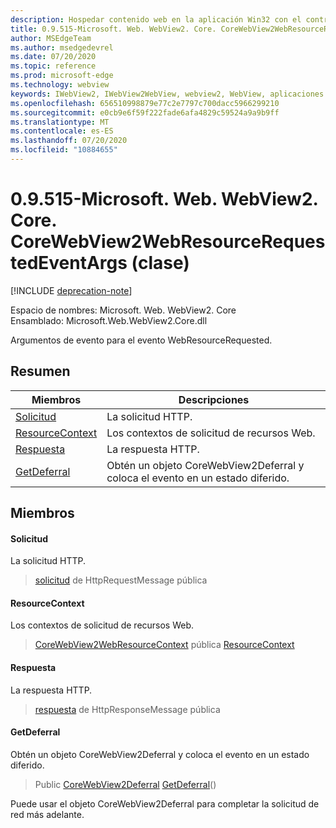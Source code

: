 ```yaml
---
description: Hospedar contenido web en la aplicación Win32 con el control Microsoft Edge WebView2
title: 0.9.515-Microsoft. Web. WebView2. Core. CoreWebView2WebResourceRequestedEventArgs
author: MSEdgeTeam
ms.author: msedgedevrel
ms.date: 07/20/2020
ms.topic: reference
ms.prod: microsoft-edge
ms.technology: webview
keywords: IWebView2, IWebView2WebView, webview2, WebView, aplicaciones Win32, Win32, Edge, ICoreWebView2, ICoreWebView2Controller, control de explorador, HTML Edge
ms.openlocfilehash: 656510998879e77c2e7797c700dacc5966299210
ms.sourcegitcommit: e0cb9e6f59f222fade6afa4829c59524a9a9b9ff
ms.translationtype: MT
ms.contentlocale: es-ES
ms.lasthandoff: 07/20/2020
ms.locfileid: "10884655"
---
```

# 0.9.515-Microsoft. Web. WebView2. Core. CoreWebView2WebResourceRequestedEventArgs (clase) 

[!INCLUDE [deprecation-note](../../includes/deprecation-note.md)]

Espacio de nombres: Microsoft. Web. WebView2. Core \
Ensamblado: Microsoft.Web.WebView2.Core.dll

Argumentos de evento para el evento WebResourceRequested.

## Resumen

 Miembros                        | Descripciones
--------------------------------|---------------------------------------------
[Solicitud](#request) | La solicitud HTTP.
[ResourceContext](#resourcecontext) | Los contextos de solicitud de recursos Web.
[Respuesta](#response) | La respuesta HTTP.
[GetDeferral](#getdeferral) | Obtén un objeto CoreWebView2Deferral y coloca el evento en un estado diferido.

## Miembros

#### Solicitud 

La solicitud HTTP.

> [solicitud](#request) de HttpRequestMessage pública

#### ResourceContext 

Los contextos de solicitud de recursos Web.

> [CoreWebView2WebResourceContext](./namespace-microsoft-web-webview2-core.md) pública [ResourceContext](#resourcecontext)

#### Respuesta 

La respuesta HTTP.

> [respuesta](#response) de HttpResponseMessage pública

#### GetDeferral 

Obtén un objeto CoreWebView2Deferral y coloca el evento en un estado diferido.

> Public [CoreWebView2Deferral](microsoft-web-webview2-core-corewebview2deferral.md) [GetDeferral](#getdeferral)()

Puede usar el objeto CoreWebView2Deferral para completar la solicitud de red más adelante.

